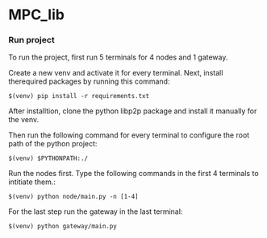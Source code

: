 # MPC_lib

     
### Run project
To run the project, first run 5 terminals for 4 nodes and 1 gateway. 

Create a new venv and activate it for every terminal. Next, install therequired packages by running this command:

    $(venv) pip install -r requirements.txt

After installtion, clone the python libp2p package and install it manually for the venv.


Then run the following command for every terminal to configure the root path of the python project:

    $(venv) $PYTHONPATH:./ 


Run the nodes first. Type the following commands in the first 4 terminals to intitiate them.:

    $(venv) python node/main.py -n [1-4]

For the last step run the gateway in the last terminal:
    
    $(venv) python gateway/main.py


    